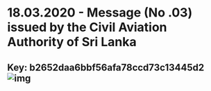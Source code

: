 # 18.03.2020 - Message (No .03) issued by the Civil Aviation Authority of Sri Lanka 
Key: b2652daa6bbf56afa78ccd73c13445d2 
![img](img/b2652daa6bbf56afa78ccd73c13445d2.jpg)
---
```

```
